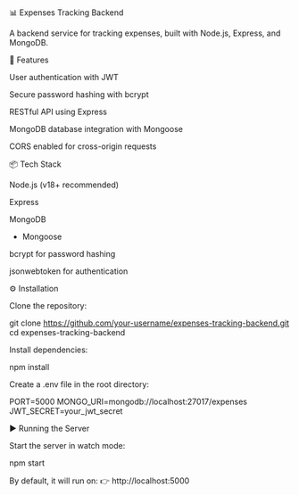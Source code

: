 📊 Expenses Tracking Backend

A backend service for tracking expenses, built with Node.js, Express, and MongoDB.

🚀 Features

User authentication with JWT

Secure password hashing with bcrypt

RESTful API using Express

MongoDB database integration with Mongoose

CORS enabled for cross-origin requests

📦 Tech Stack

Node.js
 (v18+ recommended)

Express

MongoDB
 + Mongoose

bcrypt
 for password hashing

jsonwebtoken
 for authentication


 ⚙️ Installation

Clone the repository:

git clone https://github.com/your-username/expenses-tracking-backend.git
cd expenses-tracking-backend


Install dependencies:

npm install


Create a .env file in the root directory:

PORT=5000
MONGO_URI=mongodb://localhost:27017/expenses
JWT_SECRET=your_jwt_secret


▶️ Running the Server

Start the server in watch mode:

npm start


By default, it will run on:
👉 http://localhost:5000
